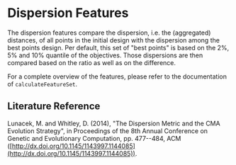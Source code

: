 # Dispersion Features

The dispersion features compare the dispersion, i.e. the (aggregated) distances, of all points in the initial design with the dispersion among the best points design. Per default, this set of "best points" is based on the 2%, 5% and 10% quantile of the objectives.
Those dispersions are then compared based on the ratio as well as on the difference.

For a complete overview of the features, please refer to the documentation of `calculateFeatureSet`.

## Literature Reference
Lunacek, M. and Whitley, D. (2014), "The Dispersion Metric and the CMA Evolution Strategy", in Proceedings of the 8th Annual Conference on Genetic and Evolutionary Computation, pp. 477--484, ACM ([http://dx.doi.org/10.1145/1143997.1144085](http://dx.doi.org/10.1145/1143997.1144085)).